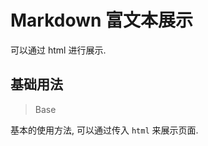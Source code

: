<!-- @api: OtMarkdown.vue/OtMarkdownAPI.md -->

# Markdown 富文本展示

可以通过 html 进行展示.

## 基础用法

> Base

基本的使用方法, 可以通过传入 `html` 来展示页面.
